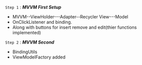 <!-- * Basic Template File for creating item onClick Changes--Add--Delete. Using MVVM -->
<!-- <code> <i>This text will be italic</i> <b>this text will be bold</b> </code> -->
<!-- **also this text will be bold** -->

<code>Step 1</code> : <i><b>MVVM First Setup</b></i>
* MVVM--ViewHolder---Adapter--Recycler View---Model 
* OnClickListener and binding. 
* Along with buttons for insert remove and edit(thier functions implemented)

<code>Step 2</code> : <i><b>MVVM Second</b></i>
* BindingUtils
* ViewModelFactory added 
  
